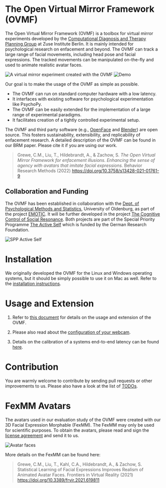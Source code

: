 # The Open Virtual Mirror Framework (OVMF)


The Open Virtual Mirror Framework (OVMF) is a toolbox for virtual mirror experiments developed by the [Computational Diagnosis and Therapy Planning Group](https://www.zib.de/visual/therapy-planning) at Zuse Institute Berlin.
It is mainly intended for psychological research on enfacement and beyond.
The OVMF can track a large range of facial movements, including head pose and facial expressions.
The tracked movements can be manipulated on-the-fly and used to animate realistic avatar faces.


![A virtual mirror experiment created with the OVMF](./data/framework.jpg)
![Demo](data/demo_tracking.gif)

Our goal is to make the usage of the OVMF as simple as possible.

- The OVMF can run on standard computer hardware with a low latency.
- It interfaces with existing software for psychological experimentation like PsychoPy.
- The OVMF can be easily extended for the implementation of a large range of experimental paradigms.
- It facilitates creation of a tightly controlled experimental setup.



The OVMF and third party software (e.g., [OpenFace](https://github.com/TadasBaltrusaitis/OpenFace/) and [Blender](https://www.blender.org/)) are open source.
This fosters sustainability, extensibility, and replicability of enfacement research.
A detailed description of the OVMF can be found in our BRM paper. Please cite it if you are using our work. 

> Grewe, C.M., Liu, T., Hildebrandt, A., & Zachow, S. *The Open Virtual Mirror Framework for enfacement illusions. Enhancing the sense of agency with avatars that imitate facial expressions.* Behavior Research Methods (2022) https://doi.org/10.3758/s13428-021-01761-9


## Collaboration and Funding

The OVMF has been established in collaboration with the [Dept. of Psychological Methods and Statistics](https://uol.de/en/psychology/psychological-methods-and-statistics), University of Oldenburg, as part of the project [EMOTIC](http://www.activeself.de/emotic-enfacement-manipulation-in-transmitted-inter-facial-communication/).
It will be further developed in the project [The Cognitive Control of Social Resonance](http://www.activeself.de/the-cognitive-control-of-social-resonance/).
Both projects are part of the Special Priority Programme [The Active Self](http://www.activeself.de/) which is funded by the German Research Foundation.

![SPP Active Self](data/spp_active_self_logo.jpg)


# Installation

We originally developed the OVMF for the Linux and Windows operating systems, but it should be simply possible to use it on Mac as well.
Refer to the [installation instructions](./INSTALLATION.md).

# Usage and Extension

1. Refer to [this document](./USAGE.md) for details on the usage and extension of the OVMF.

2. Please also read about the [configuration of your webcam](./WEBCAM.md).

3. Details on the calibration of a systems end-to-end latency can be found [here](./latency_calibration/README.md).

# Contribution

You are warmly welcome to contribute by sending pull requests or other improvements to us.
Please also have a look at the list of [TODOs](TODO.md).

# FexMM Avatars

The avatars used in our evaluation study of the OVMF were created with our 3D Facial Expression Morphable (FexMM).
The FexMM may only be used for scientific purposes.
To obtain the avatars, please read and sign the [license agreement](data/fexmm_license_agreement.pdf) and send it to us.

![Avatar faces](./data/avatars.jpg)

More details on the FexMM can be found here:

> Grewe, C.M., Liu, T., Kahl, C.A., Hildebrandt, A., & Zachow, S. Statistical Learning of Facial Expressions Improves Realism of Animated Avatar Faces. Frontiers in Virtual Reality (2021) https://doi.org/10.3389/frvir.2021.619811


